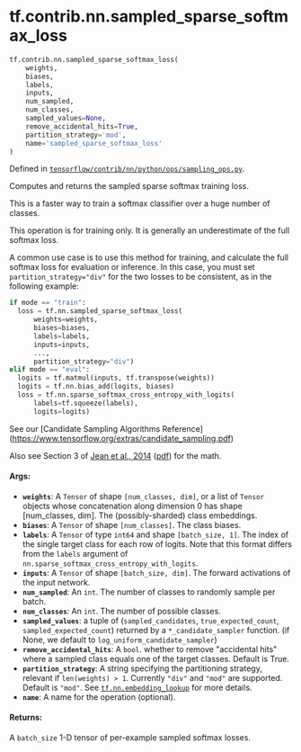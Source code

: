 <div itemscope itemtype="http://developers.google.com/ReferenceObject">
<meta itemprop="name" content="tf.contrib.nn.sampled_sparse_softmax_loss" />
<meta itemprop="path" content="Stable" />
</div>

# tf.contrib.nn.sampled_sparse_softmax_loss

``` python
tf.contrib.nn.sampled_sparse_softmax_loss(
    weights,
    biases,
    labels,
    inputs,
    num_sampled,
    num_classes,
    sampled_values=None,
    remove_accidental_hits=True,
    partition_strategy='mod',
    name='sampled_sparse_softmax_loss'
)
```



Defined in [`tensorflow/contrib/nn/python/ops/sampling_ops.py`](/code/stable/tensorflow/contrib/nn/python/ops/sampling_ops.py).

Computes and returns the sampled sparse softmax training loss.

This is a faster way to train a softmax classifier over a huge number of
classes.

This operation is for training only.  It is generally an underestimate of
the full softmax loss.

A common use case is to use this method for training, and calculate the full
softmax loss for evaluation or inference. In this case, you must set
`partition_strategy="div"` for the two losses to be consistent, as in the
following example:

```python
if mode == "train":
  loss = tf.nn.sampled_sparse_softmax_loss(
      weights=weights,
      biases=biases,
      labels=labels,
      inputs=inputs,
      ...,
      partition_strategy="div")
elif mode == "eval":
  logits = tf.matmul(inputs, tf.transpose(weights))
  logits = tf.nn.bias_add(logits, biases)
  loss = tf.nn.sparse_softmax_cross_entropy_with_logits(
      labels=tf.squeeze(labels),
      logits=logits)
```

See our [Candidate Sampling Algorithms Reference]
(https://www.tensorflow.org/extras/candidate_sampling.pdf)

Also see Section 3 of [Jean et al., 2014](http://arxiv.org/abs/1412.2007)
([pdf](http://arxiv.org/pdf/1412.2007.pdf)) for the math.

#### Args:

* <b>`weights`</b>: A `Tensor` of shape `[num_classes, dim]`, or a list of `Tensor`
      objects whose concatenation along dimension 0 has shape
      [num_classes, dim].  The (possibly-sharded) class embeddings.
* <b>`biases`</b>: A `Tensor` of shape `[num_classes]`.  The class biases.
* <b>`labels`</b>: A `Tensor` of type `int64` and shape `[batch_size, 1]`.
      The index of the single target class for each row of logits.  Note that
      this format differs from the `labels` argument of
      `nn.sparse_softmax_cross_entropy_with_logits`.
* <b>`inputs`</b>: A `Tensor` of shape `[batch_size, dim]`.  The forward
      activations of the input network.
* <b>`num_sampled`</b>: An `int`.  The number of classes to randomly sample per batch.
* <b>`num_classes`</b>: An `int`. The number of possible classes.
* <b>`sampled_values`</b>: a tuple of (`sampled_candidates`, `true_expected_count`,
      `sampled_expected_count`) returned by a `*_candidate_sampler` function.
      (if None, we default to `log_uniform_candidate_sampler`)
* <b>`remove_accidental_hits`</b>:  A `bool`.  whether to remove "accidental hits"
      where a sampled class equals one of the target classes.  Default is
      True.
* <b>`partition_strategy`</b>: A string specifying the partitioning strategy, relevant
      if `len(weights) > 1`. Currently `"div"` and `"mod"` are supported.
      Default is `"mod"`. See <a href="../../../tf/nn/embedding_lookup.md"><code>tf.nn.embedding_lookup</code></a> for more details.
* <b>`name`</b>: A name for the operation (optional).


#### Returns:

A `batch_size` 1-D tensor of per-example sampled softmax losses.